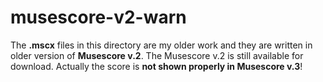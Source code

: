 # musescore-v2-warn
The **.mscx** files in this directory are my older work and they are written in older version of **Musescore v.2**.
The Musescore v.2 is still available for download.
Actually the score is **not shown properly in Musescore v.3**! 